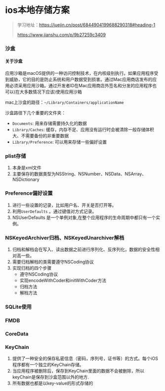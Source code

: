 # ios本地存储方案

> 学习地址：https://juejin.cn/post/6844904199688290318#heading-1
>
> https://www.jianshu.com/p/9b27259c3409



### 沙盒

#### 关于沙盒

应用沙箱是macOS提供的一种访问控制技术，在内核级别执行。如果应用程序受到威胁，它的目的是防止系统和用户数据受到损害。通过Mac应用商店发布的应用必须采用应用沙箱。通过开发者ID在Mac应用商店外签名和分发的应用程序也可以(在大多数情况下应该)使用应用沙箱

mac上沙盒的路径：`~/Library/Containers/applicationName`

沙盒路径下几个重要的文件夹：

- `Documents`: 用来存储需要持久化的数据
- `Library/Caches`: 缓存，内存不足、应用没有运行时会被清除一般存储体积大、不需要备份的非重要数据
- `Library/Preference`: 可以用来存储一些偏好设置



### plist存储

1. 本身是xml文件
2. 主要保存的数据类型为NSString、NSNumber、NSData、NSArray、NSDictionary



### Preference偏好设置

1. 进行一些设置的记录，比如用户名、开关是否打开等。
2. 利用`UserDefaults` 。通过键值对方式记录。
3. NSUserDefaults 是一个单例对象,在整个应用程序的生命周期中都只有一个实例。



### NSKeyedArchiver归档、NSKeyedUnarchiver解档

1. 归档和解档会在写入、读出数据之前进行序列化、反序列化，数据的安全性相对高一些。
2. 需要归档解档的类需要遵守NSCoding协议
3. 实现归档的四个步骤
   - 遵守NSCoding协议
   - 实现encodeWithCoder和initWithCoder方法
   - 归档方法
   - 解档方法



### SQLite使用



### FMDB



### CoreData



### KeyChain

1. 提供了一种安全的保存私密信息（密码，序列号，证书等）的方式。每个iOS程序都有一个独立的KeyChain存储。
2. 当应用程序被删除后，保存到KeyChain里面的数据不会被删除，所以keyChain是保存到沙盒范围以外的地方.
3. 所有数据也都是以key-value的形式存储的







